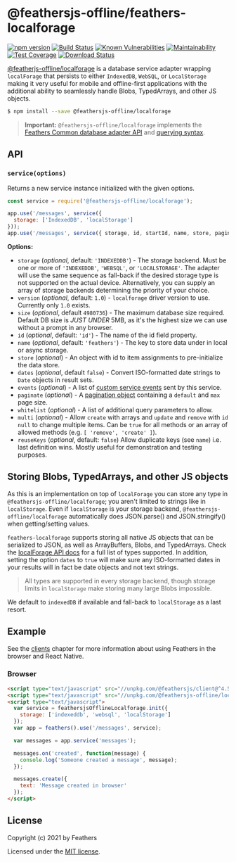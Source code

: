 # \@feathersjs-offline/feathers-localforage

[![npm version](https://img.shields.io/npm/v/@feathersjs-offline/localforage.svg?style=flat-square)](https://www.npmjs.com/package/@feathersjs-offline/localforage)
[![Build Status](https://img.shields.io/github/workflow/status/feathersjs-offline/localforage/CI)](https://github.com/feathersjs-offline/localforage/actions)
[![Known Vulnerabilities](https://snyk.io/test/github/feathersjs-offline/localforage/badge.svg)](https://snyk.io/test/github/feathersjs-offline/localforage)
[![Maintainability](https://api.codeclimate.com/v1/badges/29bdb5362c208a740016/maintainability)](https://codeclimate.com/github/feathersjs-offline/localforage/maintainability)
[![Test Coverage](https://api.codeclimate.com/v1/badges/29bdb5362c208a740016/test_coverage)](https://codeclimate.com/github/feathersjs-offline/localforage/test_coverage)
[![Download Status](https://img.shields.io/npm/dm/feathersjs-offline/localforage)](https://www.npmjs.com/package/feathersjs-offline/localforage)

[@featherjs-offline/localforage](https://github.com/feathersjs-offline/localforage/) is a database service adapter wrapping `localForage` that persists to either `IndexedDB`, `WebSQL`, or `LocalStorage` making it very useful for mobile and offline-first applications with the additional ability to seamlessly handle Blobs, TypedArrays, and other JS objects.

```bash
$ npm install --save @feathersjs-offline/localforage
```

> __Important:__ `@feathersjs-offline/localforage` implements the [Feathers Common database adapter API](https://docs.feathersjs.com/api/databases/common.html) and [querying syntax](https://docs.feathersjs.com/api/databases/querying.html).


## API

### `service(options)`

Returns a new service instance initialized with the given options.

```js
const service = require('@feathersjs-offline/localforage');

app.use('/messages', service({
  storage: ['IndexedDB', 'localStorage']
}));
app.use('/messages', service({ storage, id, startId, name, store, paginate }));
```

__Options:__

- `storage` (*optional*, default: `'INDEXEDDB'`) - The storage backend. Must be one or more of `'INDEXEDDB'`, `'WEBSQL'`, or `'LOCALSTORAGE'`. The adapter will use the same sequence as fall-back if the desired storage type is not supported on the actual device. Alternatively, you can supply an array of storage backends determining the priority of your choice.
- `version` (*optional*, default: `1.0`) - `localforage` driver version to use. Currently only `1.0` exists.
- `size` (*optional*, default `4980736`) - The maximum database size required. Default DB size is _JUST UNDER_ 5MB, as it's the highest size we can use without a prompt in any browser.
- `id` (*optional*, default: `'id'`) - The name of the id field property.
- `name` (*optional*, default: `'feathers'`) - The key to store data under in local or async storage.
- `store` (*optional*) - An object with id to item assignments to pre-initialize the data store.
- `dates` (*optional*, default `false`) - Convert ISO-formatted date strings to `Date` objects in result sets.
- `events` (*optional*) - A list of [custom service events](https://docs.feathersjs.com/api/events.html#custom-events) sent by this service.
- `paginate` (*optional*) - A [pagination object](https://docs.feathersjs.com/api/databases/common.html#pagination) containing a `default` and `max` page size.
- `whitelist` (*optional*) - A list of additional query parameters to allow.
- `multi` (*optional*) - Allow `create` with arrays and `update` and `remove` with `id` `null` to change multiple items. Can be `true` for all methods or an array of allowed methods (e.g. `[ 'remove', 'create' ]`).
- `reuseKeys` (*optional*, default: `false`) Allow duplicate keys (see `name`) i.e. last definition wins. Mostly useful for demonstration and testing purposes.

## Storing Blobs, TypedArrays, and other JS objects

As this is an implementation on top of `localForage` you can store any type in `@feathersjs-offline/localforage`; you aren't limited to strings like in `localStorage`. Even if `localStorage` is your storage backend, `@feathersjs-offline/localforage` automatically does JSON.parse() and JSON.stringify() when getting/setting values.

`feathers-localforage` supports storing all native JS objects that can be serialized to JSON, as well as ArrayBuffers, Blobs, and TypedArrays. Check the [localForage API docs](https://localforage.github.io/localForage/#data-api-setitem) for a full list of types supported. In addition, setting the option `dates` to `true` will make sure any ISO-formatted dates in your results will in fact be date objects and not text strings.

> All types are supported in every storage backend, though storage limits in `localStorage` make storing many large Blobs impossible.

We default to `indexedDB` if available and fall-back to `localStorage` as a last resort.


## Example

See the [clients](https://docs.feathersjs.com/api/client.html) chapter for more information about using Feathers in the browser and React Native.

### Browser

```html
<script type="text/javascript" src="//unpkg.com/@feathersjs/client@^4.5.11/dist/feathers.js"></script>
<script type="text/javascript" src="//unpkg.com/@feathersjs-offline/localforage@^1.0.0/dist/localforage.js"></script>
<script type="text/javascript">
  var service = feathersjsOfflineLocalforage.init({
    storage: ['indexeddb', 'websql', 'localStorage']
  });
  var app = feathers().use('/messages', service);

  var messages = app.service('messages');

  messages.on('created', function(message) {
    console.log('Someone created a message', message);
  });

  messages.create({
    text: 'Message created in browser'
  });
</script>
```

## License

Copyright (c) 2021 by Feathers

Licensed under the [MIT license](LICENSE).
